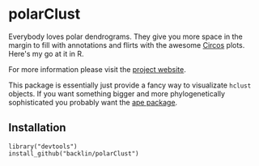 polarClust
==========
Everybody loves polar dendrograms. They give you more space in the margin to fill with annotations and flirts with the awesome [Circos](http://circos.ca) plots. Here's my go at it in R.

For more information please visit the [project website](http://backlin.github.io/polarClust/).

This package is essentially just provide a fancy way to visualizate `hclust` objects. If you want something bigger and more phylogenetically sophisticated you probably want the [ape package](http://ape-package.ird.fr/).

Installation
------------
```
library("devtools")
install_github("backlin/polarClust")
```

